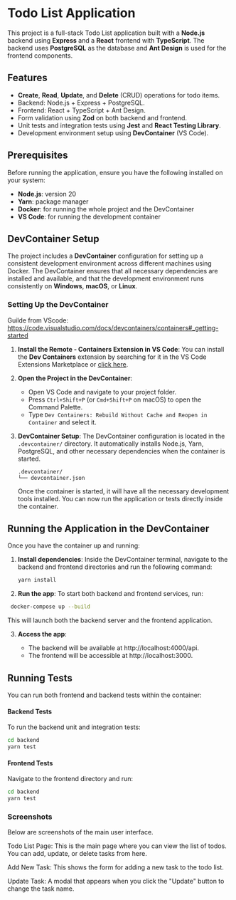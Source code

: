 # Todo List Application

This project is a full-stack Todo List application built with a **Node.js** backend using **Express** and a **React** frontend with **TypeScript**. The backend uses **PostgreSQL** as the database and **Ant Design** is used for the frontend components.

## Features

- **Create**, **Read**, **Update**, and **Delete** (CRUD) operations for todo items.
- Backend: Node.js + Express + PostgreSQL.
- Frontend: React + TypeScript + Ant Design.
- Form validation using **Zod** on both backend and frontend.
- Unit tests and integration tests using **Jest** and **React Testing Library**.
- Development environment setup using **DevContainer** (VS Code).

## Prerequisites

Before running the application, ensure you have the following installed on your system:

- **Node.js**: version 20
- **Yarn**: package manager
- **Docker**: for running the whole project and the DevContainer
- **VS Code**: for running the development container

## DevContainer Setup

The project includes a **DevContainer** configuration for setting up a consistent development environment across different machines using Docker. The DevContainer ensures that all necessary dependencies are installed and available, and that the development environment runs consistently on **Windows**, **macOS**, or **Linux**.

### Setting Up the DevContainer

Guilde from VScode: https://code.visualstudio.com/docs/devcontainers/containers#_getting-started

1. **Install the Remote - Containers Extension in VS Code**:
   You can install the **Dev Containers** extension by searching for it in the VS Code Extensions Marketplace or [click here](https://marketplace.visualstudio.com/items?itemName=ms-vscode-remote.remote-containers).

2. **Open the Project in the DevContainer**:
   - Open VS Code and navigate to your project folder.
   - Press `Ctrl+Shift+P` (or `Cmd+Shift+P` on macOS) to open the Command Palette.
   - Type `Dev Containers: Rebuild Without Cache and Reopen in Container` and select it.

3. **DevContainer Setup**:
   The DevContainer configuration is located in the `.devcontainer/` directory. It automatically installs Node.js, Yarn, PostgreSQL, and other necessary dependencies when the container is started.

   ```plaintext
   .devcontainer/
   └── devcontainer.json
   ```

   Once the container is started, it will have all the necessary development tools installed. You can now run the application or tests directly inside the container.


## Running the Application in the DevContainer

Once you have the container up and running:

1. **Install dependencies**:
   Inside the DevContainer terminal, navigate to the backend and frontend directories and run the following command:

   ```bash
   yarn install
   ```

2. **Run the app**:
   To start both backend and frontend services, run:

  ```bash
   docker-compose up --build
   ```

   This will launch both the backend server and the frontend application.

3. **Access the app**:

   - The backend will be available at http://localhost:4000/api.
   - The frontend will be accessible at http://localhost:3000.

## Running Tests

You can run both frontend and backend tests within the container:

#### Backend Tests

To run the backend unit and integration tests:

   ```bash
   cd backend
   yarn test
   ```

#### Frontend Tests

Navigate to the frontend directory and run:

   ```bash
   cd backend
   yarn test
   ```

### Screenshots

Below are screenshots of the main user interface.

Todo List Page: This is the main page where you can view the list of todos. You can add, update, or delete tasks from here.

Add New Task: This shows the form for adding a new task to the todo list.

Update Task: A modal that appears when you click the "Update" button to change the task name.